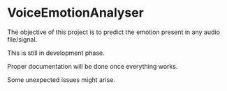 # VoiceEmotionAnalyser
The objective of this project is to predict the emotion present in any audio file/signal.

This is still in development phase. 

Proper documentation will be done once everything works.

Some unexpected issues might arise.


